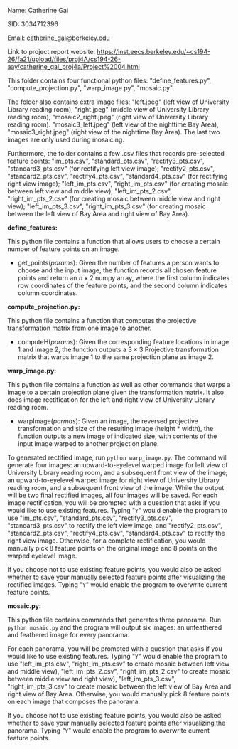 Name: Catherine Gai

SID: 3034712396

Email: catherine_gai@berkeley.edu

Link to project report website: https://inst.eecs.berkeley.edu/~cs194-26/fa21/upload/files/proj4A/cs194-26-aay/catherine_gai_proj4a/Project%2004.html



This folder contains four functional python files: "define_features.py", "compute_projection.py", "warp_image.py", "mosaic.py". 



The folder also contains extra image files: "left.jpeg" (left view of University Library reading room), "right.jpeg" (middle view of University Library reading room), "mosaic2_right.jpeg" (right view of University Library reading room). "mosaic3_left.jpeg" (left view of the nighttime Bay Area), "mosaic3_right.jpeg" (right view of the nighttime Bay Area). The last two images are only used during mosaicing. 



Furthermore, the folder contains a few .csv files that records pre-selected feature points: "im_pts.csv", "standard_pts.csv", "rectify3_pts.csv", "standard3_pts.csv" (for rectifying left view image); "rectify2_pts.csv", "standard2_pts.csv", "rectify4_pts.csv", "standard4_pts.csv" (for rectifying right view image); "left_im_pts.csv", "right_im_pts.csv" (for creating mosaic between left view and middle view); "left_im_pts_2.csv", "right_im_pts_2.csv" (for creating mosaic between middle view and right view); "left_im_pts_3.csv", "right_im_pts_3.csv" (for creating mosaic between the left view of Bay Area and right view of Bay Area). 



**define_features:**

This python file contains a function that allows users to choose a certain number of feature points on an image.

* get_points(*params*): Given the number of features a person wants to choose and the input image, the function records all chosen feature points and return an $n \times 2$ numpy array, where the first column indicates row coordinates of the feature points, and the second column indicates column coordinates. 



**compute_projection.py:**

This python file contains a function that computes the projective transformation matrix from one image to another. 

* computeH(*params*): Given the corresponding feature locations in image 1 and image 2, the function outputs a $3 \times 3$ Projective transformation matrix that warps image 1 to the same projection plane as image 2. 



**warp_image.py:**

This python file contains a function as well as other commands that warps a image to a certain projection plane given the transformation matrix. It also does image rectification for the left and right view of University Library reading room. 

* warpImage(*parmas*): Given an image, the reversed projective transformation and size of the resulting image (height * width), the function outputs a new image of indicated size, with contents of the input image warped to another projection plane. 

To generated rectified image, run `python warp_image.py`. The command will generate four images: an upward-to-eyelevel warped image for left view of University Library reading room, and a subsequent front view of the image; an upward-to-eyelevel warped image for right view of University Library reading room, and a subsequent front view of the image. While the output will be two final rectified images, all four images will be saved. For each image rectification, you will be prompted with a question that asks if you would like to use existing features. Typing "`Y`" would enable the program to use  "im_pts.csv", "standard_pts.csv", "rectify3_pts.csv", "standard3_pts.csv" to rectify the left view image, and "rectify2_pts.csv", "standard2_pts.csv", "rectify4_pts.csv", "standard4_pts.csv" to rectify the right view image. Otherwise, for a complete rectification, you would manually pick 8 feature points on the original image and 8 points on the warped eyelevel image. 

If you choose not to use existing feature points, you would also be asked whether to save your manually selected feature points after visualizing the rectified images. Typing "`Y`" would enable the program to overwrite current feature points. 



**mosaic.py:**

This python file contains commands that generates three panorama. Run `python mosaic.py` and the program will output six images: an unfeathered and feathered image for every panorama. 

For each panorama, you will be prompted with a question that asks if you would like to use existing features. Typing "`Y`" would enable the program to use  "left_im_pts.csv", "right_im_pts.csv" to create mosaic between left view and middle view), "left_im_pts_2.csv", "right_im_pts_2.csv" to create mosaic between middle view and right view), "left_im_pts_3.csv", "right_im_pts_3.csv" to create mosaic between the left view of Bay Area and right view of Bay Area. Otherwise, you would manually pick 8 feature points on each image that composes the panorama. 

If you choose not to use existing feature points, you would also be asked whether to save your manually selected feature points after visualizing the panorama. Typing "`Y`" would enable the program to overwrite current feature points. 

